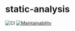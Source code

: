 # static-analysis

![CI](https://github.com/enriquemolinari/static-analysis/actions/workflows/main.yml/badge.svg) [![Maintainability](https://api.codeclimate.com/v1/badges/0f70b90190bf2b073c19/maintainability)](https://codeclimate.com/github/enriquemolinari/static-analysis/maintainability)
